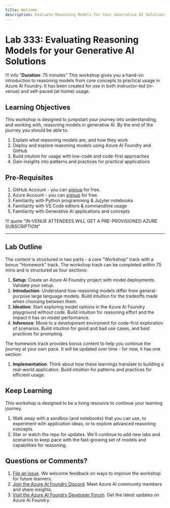 ```yaml
---
title: Welcome
description: Evaluate Reasoning Models for Your Generative AI Solutions
---
```


# Lab 333: Evaluating Reasoning Models for your Generative AI Solutions


!!! info "**Duration**: 75 minutes"
    This workshop gives you a hand-on introduction to reasoning models from core concepts to practical usage in Azure AI Foundry. It has been created for use in both instructor-led (in-venue) and self-paced (at-home) usage. 

## Learning Objectives

This workshop is designed to jumpstart your journey into understanding, and working with, reasoning models in generative AI. By the end of the journey you should be able to:

1. Explain what reasoning models are, and how they work
1. Deploy and explore reasoning models using Azure AI Foundry and GitHub
1. Build intution for usage with low-code and code-first approaches
1. Gain insights into patterns and practices for practical applications


## Pre-Requisites

1. GitHub Account - you can [signup](https://github.com/signup) for free.
1. Azure Account - you can [signup](https://github.com/signup) for free.
1. Familiarity with Python programming & Ju[yter notebooks
1. Familiarity with VS Code editors & commandline usage
1. Familiarity with Generative AI applications and concepts

!!! quote "IN-VENUE ATTENDEES WILL GET A PRE-PROVISIONED AZURE SUBSCRIPTION"
    
---

## Lab Outline

The content is structured in two parts - a core "Workshop" track with a bonus "Homework" track. The workshop track can be completed within 75 mins and is structured as four sections:

1. **Setup**: Create an Azure AI Foundry project with model deployments. Validate your setup.
1. **Introduction**: Understand how reasoning models differ from general-purpose large language models. Build intuition for the tradeoffs made when choosing between them.
1. **Ideation**: Start exploring model options in the Azure AI Foundry playground without code. Build intuition for reasoning effort and the impact it has on model performance.
1. **Inference**: Move to a development enviroment for code-first exploration of scenarios. Build intuition for good and bad use cases, and best practices for prompting.

The homework track provides bonus content to help you continue the journey at your own pace. It will be updated over time - for now, it has one section:

1. **Implementation**: Think about how these learnings translate to building a real-world application. Build intuition for patterns and practices for efficient usage.


## Keep Learning

This workshop is designed to be a living resource to continue your learning journey.

1. Walk away with a sandbox (and notebooks) that you can use, to experiment with application ideas, or to explore advanced reasoning concepts.
1. Star or watch the repo for updates. We'll continue to add new labs and scenarios to keep pace with the fast-growing set of models and capabilities for reasoning.


## Questions or Comments?

1. [File an issue](https://github.com/microsoft/BUILD25-LAB333/issues/new). We welcome feedback on ways to improve the workshop for future learners.
1. [Join the Azure AI Foundry Discord](https://aka.ms/model-mondays/discord). Meet Azure AI community members and share insights.
1. [Visit the Azure AI Foundry Developer Forum](https://github.com/orgs/azure-ai-foundry/discussions/1). Get the latest updates on Azure AI Foundry.